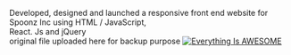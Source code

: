 Developed, designed and launched a responsive front end website for Spoonz Inc using HTML / JavaScript,      
React. Js and jQuery           
original file uploaded here for backup purpose 
[![Everything Is AWESOME](https://imgur.com/vzq0TmW.png)](https://spoonz.netlify.app/ "Everything Is AWESOME")
